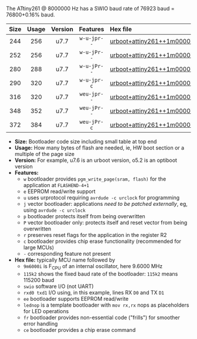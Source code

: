 The ATtiny261 @ 8000000 Hz has a SWIO baud rate of 76923 baud = 76800+0.16% baud.

|Size|Usage|Version|Features|Hex file|
|:-:|:-:|:-:|:-:|:--|
|244|256|u7.7|`w-u-jpr--`|[urboot+attiny261++1m0000i++++9k6_swio_rxb0_txb1_lednop.hex](https://raw.githubusercontent.com/stefanrueger/urboot.hex/main/mcus/attiny261/internal_oscillator/fint++1m0000_Hz/br++++9k6_bps/urboot+attiny261++1m0000i++++9k6_swio_rxb0_txb1_lednop.hex)|
|252|256|u7.7|`w-u-jPr--`|[urboot+attiny261++1m0000i++++9k6_swio_rxb0_txb1.hex](https://raw.githubusercontent.com/stefanrueger/urboot.hex/main/mcus/attiny261/internal_oscillator/fint++1m0000_Hz/br++++9k6_bps/urboot+attiny261++1m0000i++++9k6_swio_rxb0_txb1.hex)|
|280|288|u7.7|`w-u-jPr--`|[urboot+attiny261++1m0000i++++9k6_swio_rxb0_txb1_lednop_fr.hex](https://raw.githubusercontent.com/stefanrueger/urboot.hex/main/mcus/attiny261/internal_oscillator/fint++1m0000_Hz/br++++9k6_bps/urboot+attiny261++1m0000i++++9k6_swio_rxb0_txb1_lednop_fr.hex)|
|290|320|u7.7|`w-u-jpr-c`|[urboot+attiny261++1m0000i++++9k6_swio_rxb0_txb1_lednop_fr_ce.hex](https://raw.githubusercontent.com/stefanrueger/urboot.hex/main/mcus/attiny261/internal_oscillator/fint++1m0000_Hz/br++++9k6_bps/urboot+attiny261++1m0000i++++9k6_swio_rxb0_txb1_lednop_fr_ce.hex)|
|316|320|u7.7|`weu-jpr--`|[urboot+attiny261++1m0000i++++9k6_swio_rxb0_txb1_ee_lednop.hex](https://raw.githubusercontent.com/stefanrueger/urboot.hex/main/mcus/attiny261/internal_oscillator/fint++1m0000_Hz/br++++9k6_bps/urboot+attiny261++1m0000i++++9k6_swio_rxb0_txb1_ee_lednop.hex)|
|348|352|u7.7|`weu-jPr--`|[urboot+attiny261++1m0000i++++9k6_swio_rxb0_txb1_ee_lednop_fr.hex](https://raw.githubusercontent.com/stefanrueger/urboot.hex/main/mcus/attiny261/internal_oscillator/fint++1m0000_Hz/br++++9k6_bps/urboot+attiny261++1m0000i++++9k6_swio_rxb0_txb1_ee_lednop_fr.hex)|
|372|384|u7.7|`weu-jPr-c`|[urboot+attiny261++1m0000i++++9k6_swio_rxb0_txb1_ee_lednop_fr_ce.hex](https://raw.githubusercontent.com/stefanrueger/urboot.hex/main/mcus/attiny261/internal_oscillator/fint++1m0000_Hz/br++++9k6_bps/urboot+attiny261++1m0000i++++9k6_swio_rxb0_txb1_ee_lednop_fr_ce.hex)|

- **Size:** Bootloader code size including small table at top end
- **Usage:** How many bytes of flash are needed, ie, HW boot section or a multiple of the page size
- **Version:** For example, u7.6 is an urboot version, o5.2 is an optiboot version
- **Features:**
  + `w` bootloader provides `pgm_write_page(sram, flash)` for the application at `FLASHEND-4+1`
  + `e` EEPROM read/write support
  + `u` uses urprotocol requiring `avrdude -c urclock` for programming
  + `j` vector bootloader: applications *need to be patched externally*, eg, using `avrdude -c urclock`
  + `p` bootloader protects itself from being overwritten
  + `P` vector bootloader only: protects itself and reset vector from being overwritten
  + `r` preserves reset flags for the application in the register R2
  + `c` bootloader provides chip erase functionality (recommended for large MCUs)
  + `-` corresponding feature not present
- **Hex file:** typically MCU name followed by
  + `9m6000i` is F<sub>CPU</sub> of an internal oscillator, here 9.6000 MHz
  + `115k2` shows the fixed baud rate of the bootloader: `115k2` means 115200 baud
  + `swio` software I/O (not UART)
  + `rxd0 txd1` I/O using, in this example, lines RX `D0` and TX `D1`
  + `ee` bootloader supports EEPROM read/write
  + `lednop` is a template bootloader with `mov rx,rx` nops as placeholders for LED operations
  + `fr` bootloader provides non-essential code ("frills") for smoother error handling
  + `ce` bootloader provides a chip erase command
